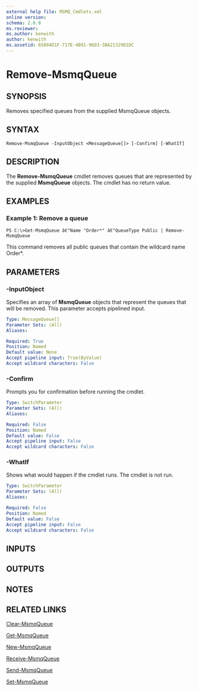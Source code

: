 ```yaml
---
external help file: MSMQ_Cmdlets.xml
online version: 
schema: 2.0.0
ms.reviewer:
ms.author: kenwith
author: kenwith
ms.assetid: 65884D1F-717E-4B91-96D3-3BA21329D1DC
---
```


# Remove-MsmqQueue

## SYNOPSIS
Removes specified queues from the supplied MsmqQueue objects.

## SYNTAX

```
Remove-MsmqQueue -InputObject <MessageQueue[]> [-Confirm] [-WhatIf]
```

## DESCRIPTION
The **Remove-MsmqQueue** cmdlet removes queues that are represented by the supplied **MsmqQueue** objects.
The cmdlet has no return value.

## EXAMPLES

### Example 1: Remove a queue
```
PS C:\>Get-MsmqQueue â€"Name "Order*" â€"QueueType Public | Remove-MsmqQueue
```

This command removes all public queues that contain the wildcard name Order*.

## PARAMETERS

### -InputObject
Specifies an array of **MsmqQueue** objects that represent the queues that will be removed.
This parameter accepts pipelined input.

```yaml
Type: MessageQueue[]
Parameter Sets: (All)
Aliases: 

Required: True
Position: Named
Default value: None
Accept pipeline input: True(ByValue)
Accept wildcard characters: False
```

### -Confirm
Prompts you for confirmation before running the cmdlet.

```yaml
Type: SwitchParameter
Parameter Sets: (All)
Aliases: 

Required: False
Position: Named
Default value: False
Accept pipeline input: False
Accept wildcard characters: False
```

### -WhatIf
Shows what would happen if the cmdlet runs.
The cmdlet is not run.

```yaml
Type: SwitchParameter
Parameter Sets: (All)
Aliases: 

Required: False
Position: Named
Default value: False
Accept pipeline input: False
Accept wildcard characters: False
```

## INPUTS

## OUTPUTS

## NOTES

## RELATED LINKS

[Clear-MsmqQueue](./Clear-MsmqQueue.md)

[Get-MsmqQueue](./Get-MsmqQueue.md)

[New-MsmqQueue](./New-MsmqQueue.md)

[Receive-MsmqQueue](./Receive-MsmqQueue.md)

[Send-MsmqQueue](./Send-MsmqQueue.md)

[Set-MsmqQueue](./Set-MsmqQueue.md)

